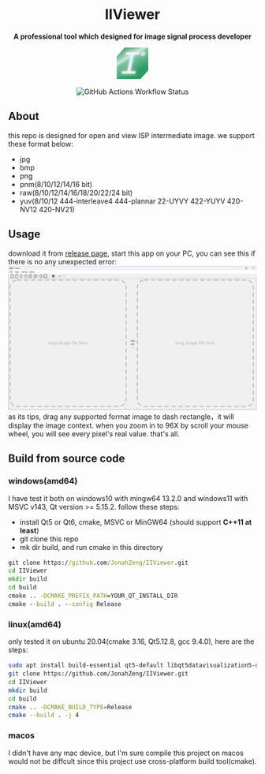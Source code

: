 <center>
  <h1>IIViewer</h1>
  <strong>A professional tool which designed for image signal process developer</strong>
  <p align="center">
    <img src="./icon/64.png" alt="IIViewer icon" width="64"/>
  </p>
</center>
<p align="center">
  <img src="https://img.shields.io/github/actions/workflow/status/JonahZeng/IIViewer/cmake-windows-platform.yml" alt="GitHub Actions Workflow Status"/>
</p>

## About
this repo is designed for open and view ISP intermediate image. we support these format below:
- jpg
- bmp
- png
- pnm(8/10/12/14/16 bit)
- raw(8/10/12/14/16/18/20/22/24 bit)
- yuv(8/10/12 444-interleave4 444-plannar 22-UYVY 422-YUYV 420-NV12 420-NV21)

## Usage
download it from [release page](https://github.com/JonahZeng/IIViewer/releases), start this app on your PC, you can see this if there is no any unexpected error:
![main-ui](./doc/image/main-ui.png)
as its tips, drag any supported format image to dash rectangle，it will display the image context. when you zoom in to 96X by scroll your mouse wheel, you will see every pixel's real value.
that's all.

## Build from source code
### windows(amd64)
I have test it both on windows10 with mingw64 13.2.0 and windows11 with MSVC v143, Qt version >= 5.15.2.
follow these steps:
- install Qt5 or Qt6, cmake, MSVC or MinGW64 (should support **C++11 at least**)
- git clone this repo
- mk dir build, and run cmake in this directory
```bat
git clone https://github.com/JonahZeng/IIViewer.git
cd IIViewer
mkdir build
cd build
cmake .. -DCMAKE_PREFIX_PATH=YOUR_QT_INSTALL_DIR
cmake --build . --config Release
```

### linux(amd64)
only tested it on ubuntu 20.04(cmake 3.16, Qt5.12.8, gcc 9.4.0), here are the steps:
```bash
sudo apt install build-essential qt5-default libqt5datavisualization5-dev cmake
git clone https://github.com/JonahZeng/IIViewer.git
cd IIViewer
mkdir build
cd build
cmake .. -DCMAKE_BUILD_TYPE=Release
cmake --build . -j 4
```

### macos
I didn't have any mac device, but I'm sure compile this project on macos would not be diffcult since this project use cross-platform build tool(cmake).
